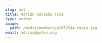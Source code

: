 ```yaml
---
slug: ast
title: Adrián Salcedo Toca
type: author
image:
  path: /media/members/p1052544-copia.jpg
email: adrian@goteo.org
---
```


